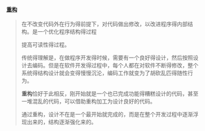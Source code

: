 #### [重构](https://github.com/tian1ya/read-refactor)

> 在不改变代码外在行为得前提下，对代码做出修改，以改进程序得内部结构。是一个优化程序结构得过程
>
> 提高可读性得过程。
>
> 传统得理解是，在做程序开发得时候，需要有一个良好得设计，然后按照设计去编码。但是在软件开发得过程中，每个人都在对软件不断得修改，整个系统得结构设计就会变得慢慢沉沦，编码工作就变为了胡砍乱匹得随性行为。
>
> **重构**恰好于此相反，刚开始就是一个也已完成功能得糟糕设计的代码，甚至一堆混乱的代码，可以借助重构加工为设计良好的代码。
>
> 通过重构，设计不在是一个最开始就完成的，而是在整个开发过程中逐渐浮现出来的，结构逐渐强化来的。

